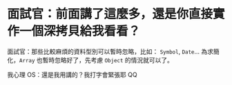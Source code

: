 # 面試官：前面講了這麼多，還是你直接實作一個深拷貝給我看看？

面試官：那些比較麻煩的資料型別可以暫時忽略，比如： `Symbol`, `Date`...
為求簡化，`Array` 也暫時忽略好了，先考慮 `Object` 的情況就可以了。

我心理 OS：還是我用講的？我打字會緊張耶 QQ
